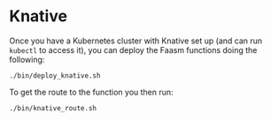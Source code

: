 # Knative

Once you have a Kubernetes cluster with Knative set up (and can run `kubectl` to access it), you can deploy the Faasm functions doing the following:

```
./bin/deploy_knative.sh
```

To get the route to the function you then run:

```
./bin/knative_route.sh
```

